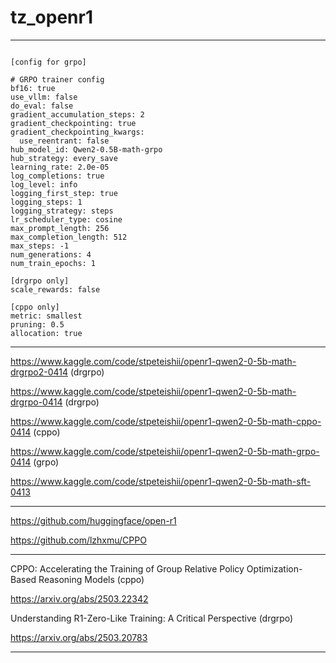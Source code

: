 # tz_openr1

---

```

[config for grpo]

# GRPO trainer config
bf16: true
use_vllm: false
do_eval: false
gradient_accumulation_steps: 2
gradient_checkpointing: true
gradient_checkpointing_kwargs:
  use_reentrant: false
hub_model_id: Qwen2-0.5B-math-grpo
hub_strategy: every_save
learning_rate: 2.0e-05
log_completions: true
log_level: info
logging_first_step: true
logging_steps: 1
logging_strategy: steps
lr_scheduler_type: cosine
max_prompt_length: 256
max_completion_length: 512
max_steps: -1
num_generations: 4
num_train_epochs: 1

[drgrpo only]
scale_rewards: false

[cppo only]
metric: smallest
pruning: 0.5 
allocation: true

```

---

https://www.kaggle.com/code/stpeteishii/openr1-qwen2-0-5b-math-drgrpo2-0414 (drgrpo)

https://www.kaggle.com/code/stpeteishii/openr1-qwen2-0-5b-math-drgrpo-0414 (drgrpo)

https://www.kaggle.com/code/stpeteishii/openr1-qwen2-0-5b-math-cppo-0414 (cppo)

https://www.kaggle.com/code/stpeteishii/openr1-qwen2-0-5b-math-grpo-0414 (grpo)

https://www.kaggle.com/code/stpeteishii/openr1-qwen2-0-5b-math-sft-0413

---

https://github.com/huggingface/open-r1

https://github.com/lzhxmu/CPPO

---

CPPO: Accelerating the Training of Group Relative Policy Optimization-Based Reasoning Models (cppo)

https://arxiv.org/abs/2503.22342

Understanding R1-Zero-Like Training: A Critical Perspective (drgrpo)

https://arxiv.org/abs/2503.20783

---
